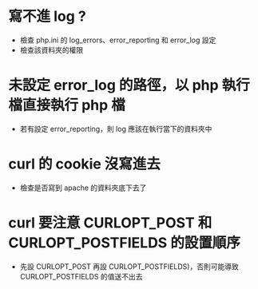 # 寫不進 log ?
* 檢查 php.ini 的 log_errors、error_reporting 和 error_log 設定
* 檢查該資料夾的權限

# 未設定 error_log 的路徑，以 php 執行檔直接執行 php 檔
* 若有設定 error_reporting，則 log 應該在執行當下的資料夾中

# curl 的 cookie 沒寫進去
* 檢查是否寫到 apache 的資料夾底下去了

# curl 要注意 CURLOPT_POST 和 CURLOPT_POSTFIELDS 的設置順序
* 先設 CURLOPT_POST 再設 CURLOPT_POSTFIELDS)，否則可能導致 CURLOPT_POSTFIELDS 的值送不出去